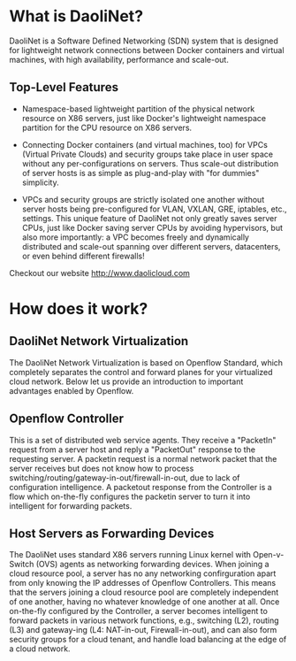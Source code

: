What is DaoliNet?
=================

DaoliNet is a Software Defined Networking (SDN) system that is designed for lightweight network connections between Docker containers and virtual machines, with high availability, performance and scale-out.

Top-Level Features
------------------

* Namespace-based lightweight partition of the physical network resource on X86 servers, just like Docker's lightweight namespace partition for the CPU resource on X86 servers.

* Connecting Docker containers (and virtual machines, too) for VPCs (Virtual Private Clouds) and security groups take place in user space without any per-configurations on servers. Thus scale-out distribution of server hosts is as simple as plug-and-play with "for dummies" simplicity.

* VPCs and security groups are strictly isolated one another without server hosts being pre-configured for VLAN, VXLAN, GRE, iptables, etc., settings. This unique feature of DaoliNet not only greatly saves server CPUs, just like Docker saving server CPUs by avoiding hypervisors, but also more importantly: a VPC becomes freely and dynamically distributed and scale-out spanning over different servers, datacenters, or even behind different firewalls!

Checkout our website  http://www.daolicloud.com

How does it work?
=================

DaoliNet Network Virtualization
-------------------------------

The DaoliNet Network Virtualization is based on Openflow Standard, which completely separates the control and forward planes for your virtualized cloud network. Below let us provide an introduction to important advantages enabled by Openflow.

Openflow Controller
-------------------

This is a set of distributed web service agents. They receive a "PacketIn" request from a server host and reply a "PacketOut" response to the requesting server. A packetin request is a normal network packet that the server receives but does not know how to process switching/routing/gateway-in-out/firewall-in-out, due to lack of configuration intelligence. A packetout response from the Controller is a flow which on-the-fly configures the packetin server to turn it into intelligent for forwarding packets.

Host Servers as Forwarding Devices
----------------------------------

The DaoliNet uses standard X86 servers running Linux kernel with Open-v-Switch (OVS) agents as networking forwarding devices. When joining a cloud resource pool, a server has no any networking confirguration apart from only knowing the IP addresses of Openflow Controllers. This means that the servers joining a cloud resource pool are completely independent of one another, having no whatever knowledge of one another at all. Once on-the-fly configured by the Controller, a server becomes intelligent to forward packets in various network functions, e.g., switching (L2), routing (L3) and gateway-ing (L4: NAT-in-out, Firewall-in-out), and can also form security groups for a cloud tenant, and handle load balancing at the edge of a cloud network.

